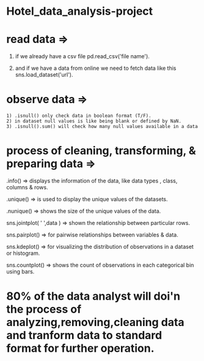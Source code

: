# Hotel_data_analysis-project

# read data => 
   1)   if we already have a csv file  pd.read_csv('file name').
      
   2)   and if we have a data from online  we need to fetch data like this   sns.load_dataset('url').


# observe data =>
    1) .isnull() only check data in boolean format (T/F).
    2) in dataset null values is like being blank or defined by NaN.
    3) .isnull().sum() will check how many null values available in a data 


# process of cleaning, transforming, & preparing data => 

.info()  =>  displays the information of the data, like data types , class, columns & rows.

 .unique() => is used to display the unique values of the datasets.

 .nunique() =>   shows the size of the unique values of the data.

 sns.jointplot( ' ',data )  => shown the relationship between particular rows.

 sns.pairplot() => for pairwise relationships between variables & data.

 sns.kdeplot()  => for visualizing the distribution of observations in a dataset or histogram.

 sns.countplot() => shows the count of observations in each categorical bin using bars.


# 80% of the data analyst will doi'n the process of analyzing,removing,cleaning data and tranform data to standard format for further operation.  

